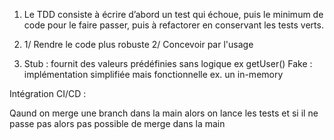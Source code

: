 1. Le TDD consiste à écrire d’abord un test qui échoue, puis le minimum de code pour le faire passer, puis à refactorer en conservant les tests verts.

2. 1/ Rendre le code plus robuste
   2/ Concevoir par l'usage

3. Stub : fournit des valeurs prédéfinies sans logique ex getUser()
   Fake : implémentation simplifiée mais fonctionnelle ex. un in-memory

Intégration CI/CD :

Qaund on merge une branch dans la main alors on lance les tests et si il ne passe pas alors pas possible de merge dans la main
